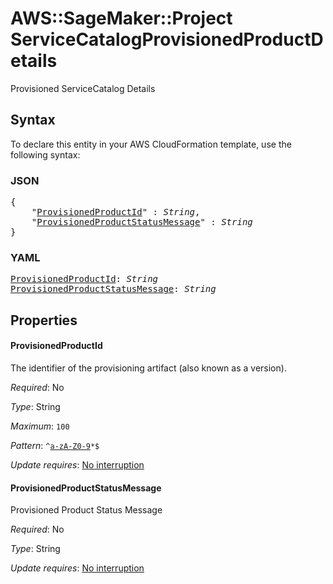 # AWS::SageMaker::Project ServiceCatalogProvisionedProductDetails

Provisioned ServiceCatalog  Details

## Syntax

To declare this entity in your AWS CloudFormation template, use the following syntax:

### JSON

<pre>
{
    "<a href="#provisionedproductid" title="ProvisionedProductId">ProvisionedProductId</a>" : <i>String</i>,
    "<a href="#provisionedproductstatusmessage" title="ProvisionedProductStatusMessage">ProvisionedProductStatusMessage</a>" : <i>String</i>
}
</pre>

### YAML

<pre>
<a href="#provisionedproductid" title="ProvisionedProductId">ProvisionedProductId</a>: <i>String</i>
<a href="#provisionedproductstatusmessage" title="ProvisionedProductStatusMessage">ProvisionedProductStatusMessage</a>: <i>String</i>
</pre>

## Properties

#### ProvisionedProductId

The identifier of the provisioning artifact (also known as a version).

_Required_: No

_Type_: String

_Maximum_: <code>100</code>

_Pattern_: <code>^[a-zA-Z0-9](-*[a-zA-Z0-9])*$</code>

_Update requires_: [No interruption](https://docs.aws.amazon.com/AWSCloudFormation/latest/UserGuide/using-cfn-updating-stacks-update-behaviors.html#update-no-interrupt)

#### ProvisionedProductStatusMessage

Provisioned Product Status Message

_Required_: No

_Type_: String

_Update requires_: [No interruption](https://docs.aws.amazon.com/AWSCloudFormation/latest/UserGuide/using-cfn-updating-stacks-update-behaviors.html#update-no-interrupt)

